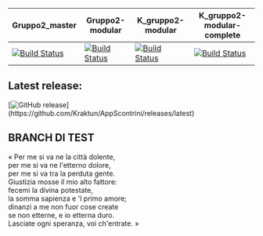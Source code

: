 | Gruppo2_master  | Gruppo2-modular | K_gruppo2-modular | K_gruppo2-modular-complete |
| ------------- | ------------- | -------------| ------------- |
| [![Build Status](https://travis-ci.org/IngSoftware2017/AppScontrini.svg?branch=gruppo2_master)](https://travis-ci.org/IngSoftware2017/AppScontrini) | [![Build Status](https://travis-ci.org/IngSoftware2017/AppScontrini.svg?branch=gruppo2-modular)](https://travis-ci.org/IngSoftware2017/AppScontrini) | [![Build Status](https://travis-ci.org/Kraktun/AppScontrini.svg?branch=gruppo2-modular)](https://travis-ci.org/Kraktun/AppScontrini) | [![Build Status](https://travis-ci.org/Kraktun/AppScontrini.svg?branch=gruppo2-modular-complete)](https://travis-ci.org/Kraktun/AppScontrini) |


## Latest release: 
[![GitHub release](https://img.shields.io/github/release/Kraktun/AppScontrini.svg?)](https://github.com/Kraktun/AppScontrini/releases/latest)
 
## BRANCH DI TEST
« Per me si va ne la città dolente,  
per me si va ne l'etterno dolore,  
per me si va tra la perduta gente.  
Giustizia mosse il mio alto fattore:    
fecemi la divina potestate,  
la somma sapienza e 'l primo amore;  
dinanzi a me non fuor cose create  
se non etterne, e io etterna duro.  
Lasciate ogni speranza, voi ch'entrate. »  

